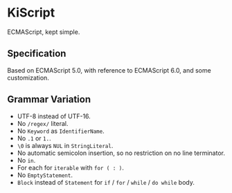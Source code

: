 # KiScript

ECMAScript, kept simple.

## Specification

Based on ECMAScript 5.0, with reference to ECMAScript 6.0, and some customization.

## Grammar Variation

- UTF-8 instead of UTF-16.
- No `/regex/` literal.
- No `Keyword` as `IdentifierName`.
- No `.1` or `1.`.
- `\0` is always `NUL` in `StringLiteral`.
- No automatic semicolon insertion, so no restriction on no line terminator.
- No `in`.
- For each for `iterable` with `for ( : )`.
- No `EmptyStatement`.
- `Block` instead of `Statement` for `if` / `for` / `while` / `do while` body.
